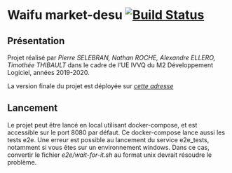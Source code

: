 # Waifu market-desu [![Build Status](https://travis-ci.com/M2DL/ivvq-2020-project-patterns.svg?token=Pbvyy9xfyTq17MRdnncR&branch=master)](https://travis-ci.com/M2DL/ivvq-2020-project-patterns)


## Présentation
Projet réalisé par _Pierre SELEBRAN, Nathan ROCHE, Alexandre ELLERO, Timothée THIBAULT_ dans le cadre de l'UE IVVQ du M2 Développement Logiciel, années 2019-2020.

La version finale du projet est déployée sur [_cette adresse_](https://ivvq-patterns.herokuapp.com/)

## Lancement
Le projet peut être lancé en local utilisant docker-compose, et est accessible sur le port 8080 par défaut. Ce docker-compose lance aussi les tests e2e. Une erreur est possible au lancement du service e2e_tests, notamment si vous êtes sur un environnement windows. Dans ce cas, convertir le fichier _e2e/wait-for-it.sh_ au format unix devrait résoudre le problème.